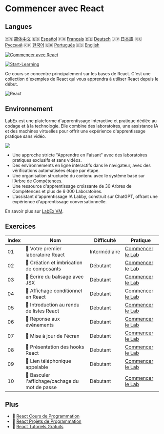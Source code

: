 # Commencer avec React

## Langues

🇨🇳 [简体中文](README_zh.md) 🇪🇸 [Español](README_es.md) 🇫🇷 [Français](README_fr.md) 🇩🇪 [Deutsch](README_de.md) 🇯🇵 [日本語](README_ja.md) 🇷🇺 [Русский](README_ru.md) 🇰🇷 [한국어](README_ko.md) 🇧🇷 [Português](README_pt.md) 🇺🇸 [English](README.md) 

[![Commencer avec React](https://cover-creator.labex.io/quick-start-with-react.png?lang=fr)](https://labex.io/fr/courses/quick-start-with-react)

[![Start-Learning](https://img.shields.io/badge/Start-Learning-whitesmoke?style=for-the-badge)](https://labex.io/fr/courses/quick-start-with-react)

Ce cours se concentre principalement sur les bases de React. C'est une collection d'exemples de React qui vous apprendra à utiliser React depuis le début.

![React](https://img.shields.io/badge/React-whitesmoke?style=for-the-badge&logo=react)


## Environnement

LabEx est une plateforme d'apprentissage interactive et pratique dédiée au codage et à la technologie. Elle combine des laboratoires, une assistance IA et des machines virtuelles pour offrir une expérience d'apprentissage pratique sans vidéo.

![](https://tutorial-screenshot.getvm.io/images/vm-1725247253.png)

- Une approche stricte "Apprendre en Faisant" avec des laboratoires pratiques exclusifs et sans vidéos.
- Des environnements en ligne interactifs dans le navigateur, avec des vérifications automatisées étape par étape.
- Une organisation structurée du contenu avec le système basé sur l'Arbre de Compétences.
- Une ressource d'apprentissage croissante de 30 Arbres de Compétences et plus de 6 000 Laboratoires.
- L'assistant d'apprentissage IA Labby, construit sur ChatGPT, offrant une expérience d'apprentissage conversationnelle.

En savoir plus sur [LabEx VM](https://support.labex.io/using-labex/virtual-machine).

## Exercices

|   Index | Nom                                             | Difficulté    | Pratique                                                                                                                     |
|---------|-------------------------------------------------|---------------|------------------------------------------------------------------------------------------------------------------------------|
|      01 | 📖 Votre premier laboratoire React              | Intermédiaire | <a target='_blank' href='https://labex.io/fr/tutorials/react-your-first-react-lab-92968'>Commencer le Lab</a>                |
|      02 | 📖 Création et imbrication de composants        | Débutant      | <a target='_blank' href='https://labex.io/fr/tutorials/react-creating-and-nesting-components-100371'>Commencer le Lab</a>    |
|      03 | 📖 Écrire du balisage avec JSX                  | Débutant      | <a target='_blank' href='https://labex.io/fr/tutorials/react-writing-markup-with-jsx-100376'>Commencer le Lab</a>            |
|      04 | 📖 Affichage conditionnel en React              | Débutant      | <a target='_blank' href='https://labex.io/fr/tutorials/react-conditional-rendering-in-react-100370'>Commencer le Lab</a>     |
|      05 | 📖 Introduction au rendu de listes React        | Débutant      | <a target='_blank' href='https://labex.io/fr/tutorials/react-rendering-react-lists-introduction-100372'>Commencer le Lab</a> |
|      06 | 📖 Réponse aux événements                       | Débutant      | <a target='_blank' href='https://labex.io/fr/tutorials/react-responding-to-events-100373'>Commencer le Lab</a>               |
|      07 | 📖 Mise à jour de l'écran                       | Débutant      | <a target='_blank' href='https://labex.io/fr/tutorials/react-updating-the-screen-100374'>Commencer le Lab</a>                |
|      08 | 📖 Présentation des hooks React                 | Débutant      | <a target='_blank' href='https://labex.io/fr/tutorials/react-react-hooks-introduction-100375'>Commencer le Lab</a>           |
|      09 | 📖 Lien téléphonique appelable                  | Débutant      | <a target='_blank' href='https://labex.io/fr/tutorials/react-callable-telephone-link-38342'>Commencer le Lab</a>             |
|      10 | 📖 Basculer l'affichage/cachage du mot de passe | Débutant      | <a target='_blank' href='https://labex.io/fr/tutorials/react-show-hide-password-toggle-38358'>Commencer le Lab</a>           |

## Plus

- 🔗 [React Cours de Programmation](https://github.com/labex-labs/awesome-programming-courses)
- 🔗 [React Projets de Programmation](https://github.com/labex-labs/awesome-programming-projects)
- 🔗 [React Tutoriels Gratuits](https://github.com/labex-labs/react-free-tutorials)

